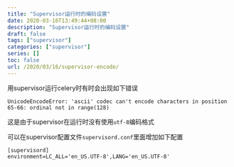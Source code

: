 ```yaml
---
title: "Supervisor运行时的编码设置"
date: 2020-03-16T13:49:44+08:00
description: "Supervisor运行时的编码设置"
draft: false
tags: ["supervisor"]
categories: ["supervisor"]
series: []
toc: false
url: /2020/03/16/supervisor-encode/
---
```


用supervisor运行celery时有时会出现如下错误

```
UnicodeEncodeError: 'ascii' codec can't encode characters in position 65-66: ordinal not in range(128)
```

这是由于supervisor在运行时没有使用`utf-8`编码格式

可以在supervisor配置文件`supervisord.conf`里面增加如下配置

```
[supervisord]
environment=LC_ALL='en_US.UTF-8',LANG='en_US.UTF-8'
```

